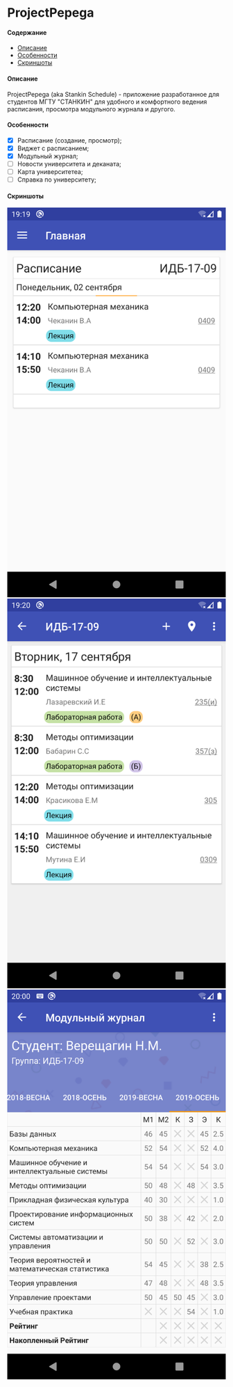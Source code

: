 # ProjectPepega

#### Содержание

- [Описание](#Описание)
- [Особенности](#Особенности)
- [Скриншоты](#Скриншоты)

#### Описание

ProjectPepega (aka Stankin Schedule) - приложение разработанное для студентов МГТУ "СТАНКИН" для удобного и комфортного ведения расписания, просмотра модульного журнала и другого.

#### Особенности

- [X] Расписание (создание, просмотр);
- [X] Виджет с расписанием;
- [X] Модульный журнал;
- [ ] Новости университета и деканата;
- [ ] Карта университетеа;
- [ ] Справка по университету;

#### Скриншоты

![Screenshot 1](./screenshots/1.png)
![Screenshot 2](./screenshots/2.png)
![Screenshot 3](./screenshots/3.png)
